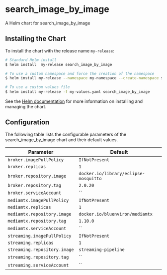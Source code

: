 # search_image_by_image

A Helm chart for search_image_by_image

## Installing the Chart

To install the chart with the release name `my-release`:

```bash
# Standard Helm install
$ helm install  my-release search_image_by_image

# To use a custom namespace and force the creation of the namespace
$ helm install my-release --namespace my-namespace --create-namespace search_image_by_image

# To use a custom values file
$ helm install my-release -f my-values.yaml search_image_by_image
```

See the [Helm documentation](https://helm.sh/docs/intro/using_helm/) for more information on installing and managing the chart.

## Configuration

The following table lists the configurable parameters of the search_image_by_image chart and their default values.

| Parameter                    | Default                               |
| ---------------------------- | ------------------------------------- |
| `broker.imagePullPolicy`     | `IfNotPresent`                        |
| `broker.replicas`            | `1`                                   |
| `broker.repository.image`    | `docker.io/library/eclipse-mosquitto` |
| `broker.repository.tag`      | `2.0.20`                              |
| `broker.serviceAccount`      | ``                                    |
| `mediamtx.imagePullPolicy`   | `IfNotPresent`                        |
| `mediamtx.replicas`          | `1`                                   |
| `mediamtx.repository.image`  | `docker.io/bluenviron/mediamtx`       |
| `mediamtx.repository.tag`    | `1.10.0`                              |
| `mediamtx.serviceAccount`    | ``                                    |
| `streaming.imagePullPolicy`  | `IfNotPresent`                        |
| `streaming.replicas`         | `1`                                   |
| `streaming.repository.image` | `streaming-pipeline`                  |
| `streaming.repository.tag`   | ``                                    |
| `streaming.serviceAccount`   | ``                                    |


